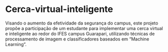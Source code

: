 # Cerca-virtual-inteligente
Visando o aumento da efetividade da segurança do campus, este projeto propõe a participação de um estudante para implementar uma cerca virtual e inteligente ao redor do IFES campus Guarapari, utilizando técnicas de processamento de imagem e classificadores baseados em “Machine Learning”.
